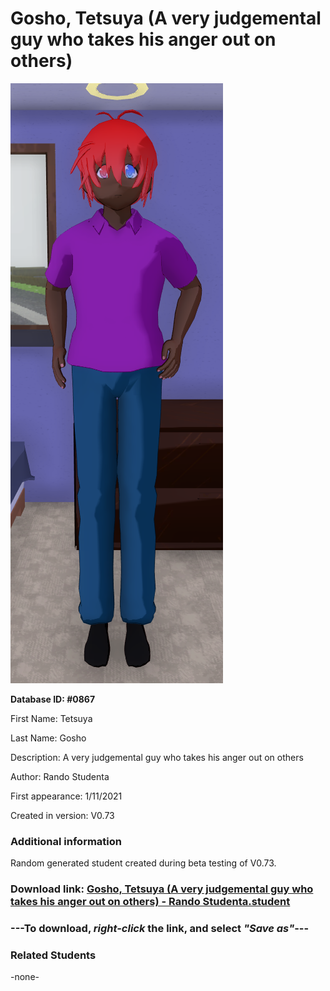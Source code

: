 # Gosho, Tetsuya (A very judgemental guy who takes his anger out on others)

<img src="../../Files/Images/Gosho, Tetsuya (A very judgemental guy who takes his anger out on others).png" title="Gosho, Tetsuya (A very judgemental guy who takes his anger out on others) - Rando Studenta">

**Database ID: #0867**

First Name: Tetsuya

Last Name: Gosho

Description: A very judgemental guy who takes his anger out on others

Author: Rando Studenta

First appearance: 1/11/2021

Created in version: V0.73

### Additional information

Random generated student created during beta testing of V0.73.

### Download link: <a href="https://raw.githubusercontent.com/Arbiter1223/Daigaku-Gurashi-Custom-Students/master/Files/Student%20Files/Gosho%2C%20Tetsuya%20(A%20very%20judgemental%20guy%20who%20takes%20his%20anger%20out%20on%20others)%20-%20Rando%20Studenta.student">Gosho, Tetsuya (A very judgemental guy who takes his anger out on others) - Rando Studenta.student</a>

### ---**To download, _right-click_ the link, and select _"Save as"_**---

### Related Students

-none-
